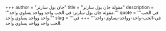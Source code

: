 +++
author = "جان بول سارتر"
title = "مقولة جان بول سارتر"
description = '''مقولة جان بول سارتر: في الحب واحد وواحد يساوي واحد.'''
quote = '''في الحب واحد وواحد يساوي واحد.'''
slug = '''في-الحب-واحد-وواحد-يساوي-واحد'''
+++
في الحب واحد وواحد يساوي واحد.
